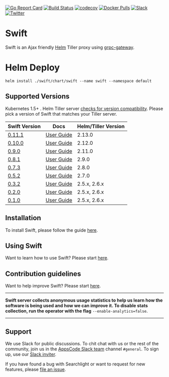 [![Go Report Card](https://goreportcard.com/badge/kubepack.dev/swift)](https://goreportcard.com/report/kubepack.dev/swift)
[![Build Status](https://travis-ci.org/kubepack/swift.svg?branch=master)](https://travis-ci.org/kubepack/swift)
[![codecov](https://codecov.io/gh/appscode/swift/branch/master/graph/badge.svg)](https://codecov.io/gh/appscode/swift)
[![Docker Pulls](https://img.shields.io/docker/pulls/appscode/swift.svg)](https://hub.docker.com/r/appscode/swift/)
[![Slack](https://slack.appscode.com/badge.svg)](https://slack.appscode.com)
[![Twitter](https://img.shields.io/twitter/follow/appscodehq.svg?style=social&logo=twitter&label=Follow)](https://twitter.com/intent/follow?screen_name=AppsCodeHQ)

# Swift
Swift is an Ajax friendly [Helm](https://github.com/kubernetes/helm) Tiller proxy using [grpc-gateway](https://github.com/grpc-ecosystem/grpc-gateway).

# Helm Deploy
```helm install ./swift/chart/swift --name swift --namespace default```

## Supported Versions
Kubernetes 1.5+ . Helm Tiller server [checks for version compatibility](https://github.com/kubernetes/helm/blob/master/pkg/version/compatible.go#L27). Please pick a version of Swift that matches your Tiller server.

| Swift Version                                                   | Docs                                                            | Helm/Tiller Version |
|-----------------------------------------------------------------|-----------------------------------------------------------------|---------------------|
| [0.11.1](https://github.com/kubepack/swift/releases/tag/0.11.1) | [User Guide](https://appscode.com/products/swift/0.11.1/)       | 2.13.0              |
| [0.10.0](https://github.com/kubepack/swift/releases/tag/0.10.0) | [User Guide](https://appscode.com/products/swift/0.10.0/)       | 2.12.0              |
| [0.9.0](https://github.com/kubepack/swift/releases/tag/0.9.0)   | [User Guide](https://appscode.com/products/swift/0.9.0/)        | 2.11.0              |
| [0.8.1](https://github.com/kubepack/swift/releases/tag/0.8.1)   | [User Guide](https://appscode.com/products/swift/0.8.1/)        | 2.9.0               |
| [0.7.3](https://github.com/kubepack/swift/releases/tag/0.7.3)   | [User Guide](https://appscode.com/products/swift/0.7.3/)        | 2.8.0               |
| [0.5.2](https://github.com/kubepack/swift/releases/tag/0.5.2)   | [User Guide](https://appscode.com/products/swift/0.5.2/)        | 2.7.0               |
| [0.3.2](https://github.com/kubepack/swift/releases/tag/0.3.2)   | [User Guide](https://github.com/kubepack/swift/tree/0.3.2/docs) | 2.5.x, 2.6.x        |
| [0.2.0](https://github.com/kubepack/swift/releases/tag/0.2.0)   | [User Guide](https://github.com/kubepack/swift/tree/0.2.0/docs) | 2.5.x, 2.6.x        |
| [0.1.0](https://github.com/kubepack/swift/releases/tag/0.1.0)   | [User Guide](https://github.com/kubepack/swift/tree/0.1.0/docs) | 2.5.x, 2.6.x        |


## Installation
To install Swift, please follow the guide [here](https://appscode.com/products/swift/0.11.1/setup/install/).

## Using Swift
Want to learn how to use Swift? Please start [here](https://appscode.com/products/swift/0.11.1/).

## Contribution guidelines
Want to help improve Swift? Please start [here](https://appscode.com/products/swift/0.11.1/welcome/contributing/).

---

**Swift server collects anonymous usage statistics to help us learn how the software is being used and how we can improve it. To disable stats collection, run the operator with the flag** `--enable-analytics=false`.

---

## Support
We use Slack for public discussions. To chit chat with us or the rest of the community, join us in the [AppsCode Slack team](https://appscode.slack.com/messages/C0XQFLGRM/details/) channel `#general`. To sign up, use our [Slack inviter](https://slack.appscode.com/).

If you have found a bug with Searchlight or want to request for new features, please [file an issue](https://github.com/kubepack/swift/issues/new).
